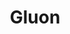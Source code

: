 ---
title: Gluon
weight: 220
menu:
  notes:
    name: Gluon
    identifier: notes-mxnet-gluon
    parent: notes-mxnet
    weight: 20
---